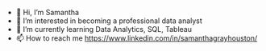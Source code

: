- 👋 Hi, I’m Samantha
- 👀 I’m interested in becoming a professional data analyst
- 🌱 I’m currently learning Data Analytics, SQL, Tableau
- 📫 How to reach me https://www.linkedin.com/in/samanthagrayhouston/

<!---
sgrayhouston/sgrayhouston is a ✨ special ✨ repository because its `README.md` (this file) appears on your GitHub profile.
You can click the Preview link to take a look at your changes.
--->
